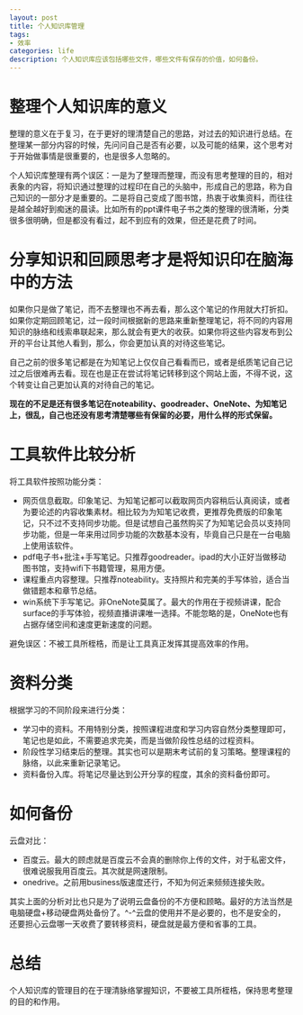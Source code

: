 ```yaml
---
layout: post
title: 个人知识库管理
tags:
- 效率
categories: life
description: 个人知识库应该包括哪些文件，哪些文件有保存的价值，如何备份。
---
```


# 整理个人知识库的意义

整理的意义在于复习，在于更好的理清楚自己的思路，对过去的知识进行总结。在整理某一部分内容的时候，先问问自己是否有必要，以及可能的结果，这个思考对于开始做事情是很重要的，也是很多人忽略的。

个人知识库整理有两个误区：一是为了整理而整理，而没有思考整理的目的，相对表象的内容，将知识通过整理的过程印在自己的头脑中，形成自己的思路，称为自己知识的一部分才是重要的。二是将自己变成了图书馆，热衷于收集资料，而往往是越全越好到痴迷的晨读。比如所有的ppt课件电子书之类的整理的很清晰，分类很多很明确，但是都没有看过，起不到应有的效果，但还是花费了时间。

# 分享知识和回顾思考才是将知识印在脑海中的方法

如果你只是做了笔记，而不去整理也不再去看，那么这个笔记的作用就大打折扣。如果你定期回顾笔记，过一段时间根据新的思路来重新整理笔记，将不同的内容用知识的脉络和线索串联起来，那么就会有更大的收获。如果你将这些内容发布到公开的平台让其他人看到，那么，你会更加认真的对待这些笔记。

自己之前的很多笔记都是在为知笔记上仅仅自己看看而已，或者是纸质笔记自己记过之后很难再去看。现在也是正在尝试将笔记转移到这个网站上面，不得不说，这个转变让自己更加认真的对待自己的笔记。

**现在的不足是还有很多笔记在noteability、goodreader、OneNote、为知笔记上，很乱，自己也还没有思考清楚哪些有保留的必要，用什么样的形式保留。**

# 工具软件比较分析

将工具软件按照功能分类：
* 网页信息截取。印象笔记、为知笔记都可以截取网页内容稍后认真阅读，或者为要论述的内容收集素材。相比较为为知笔记收费，更推荐免费版的印象笔记，只不过不支持同步功能。但是试想自己虽然购买了为知笔记会员以支持同步功能，但是一年来用过同步功能的次数基本没有，毕竟自己只是在一台电脑上使用该软件。
* pdf电子书+批注+手写笔记。只推荐goodreader。ipad的大小正好当做移动图书馆，支持wifi下书籍管理，易用方便。
* 课程重点内容整理。只推荐noteability。支持照片和完美的手写体验，适合当做错题本和章节总结。
* win系统下手写笔记。非OneNote莫属了。最大的作用在于视频讲课，配合surface的手写体验，视频直播讲课唯一选择。不能忽略的是，OneNote也有占据存储空间和速度更新速度的问题。

避免误区：不被工具所桎梏，而是让工具真正发挥其提高效率的作用。

# 资料分类

根据学习的不同阶段来进行分类：
* 学习中的资料。不用特别分类，按照课程进度和学习内容自然分类整理即可，笔记也是如此，不需要追求完美，而是当做阶段性总结的过程资料。
* 阶段性学习结束后的整理。其实也可以是期末考试前的复习策略。整理课程的脉络，以此来重新记录笔记。
* 资料备份入库。将笔记尽量达到公开分享的程度，其余的资料备份即可。

# 如何备份

云盘对比：
* 百度云。最大的顾虑就是百度云不会真的删除你上传的文件，对于私密文件，很难说服我用百度云。其次就是网速限制。
* onedrive。之前用business版速度还行，不知为何近来频频连接失败。

其实上面的分析对比也只是为了说明云盘备份的不方便和顾略。最好的方法当然是电脑硬盘+移动硬盘两处备份了。^-^云盘的使用并不是必要的，也不是安全的，还要担心云盘哪一天收费了要转移资料，硬盘就是最方便和省事的工具。

# 总结

个人知识库的管理目的在于理清脉络掌握知识，不要被工具所桎梏，保持思考整理的目的和作用。
